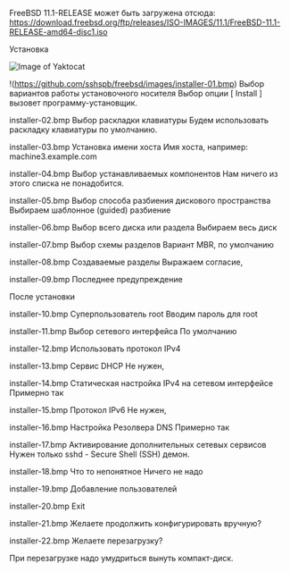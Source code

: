 FreeBSD 11.1-RELEASE может быть загружена отсюда:
https://download.freebsd.org/ftp/releases/ISO-IMAGES/11.1/FreeBSD-11.1-RELEASE-amd64-disc1.iso 

Установка

![Image of Yaktocat](https://octodex.github.com/images/yaktocat.png)

!(https://github.com/sshspb/freebsd/images/installer-01.bmp) Выбор вариантов работы установочного носителя
Выбор опции [ Install ] вызовет программу-установщик. 

installer-02.bmp Выбор раскладки клавиатуры 
Будем использовать раскладку клавиатуры по умолчанию.

installer-03.bmp Установка имени хоста
Имя хоста, например: machine3.example.com

installer-04.bmp Выбор устанавливаемых компонентов
Нам ничего из этого списка не понадобится. 

installer-05.bmp Выбор способа разбиения дискового пространства
Выбираем шаблонное (guided) разбиение

installer-06.bmp Выбор всего диска или раздела
Выбираем весь диск

installer-07.bmp Выбор схемы разделов
Вариант MBR, по умолчанию

installer-08.bmp Создаваемые разделы
Выражаем согласие, <Finish>

installer-09.bmp Последнее предупреждение
<Commit>

После установки

installer-10.bmp Cуперпользователь root
Вводим пароль для root

installer-11.bmp Выбор сетевого интерфейса
По умолчанию

installer-12.bmp Использовать протокол IPv4
<Yes>

installer-13.bmp Сервис DHCP
Не нужен, <No>

installer-14.bmp Статическая настройка IPv4 на сетевом интерфейсе
Примерно так

installer-15.bmp Протокол IPv6
Не нужен, <No>

installer-16.bmp Настройка Резолвера DNS
Примерно так

installer-17.bmp Активирование дополнительных сетевых сервисов
Нужен только sshd - Secure Shell (SSH) демон.

installer-18.bmp Что то непонятное
Ничего не надо

installer-19.bmp Добавление пользователей

installer-20.bmp Exit
<OK>

installer-21.bmp Желаете продолжить конфигурировать вручную?
<No> 

installer-22.bmp Желаете перезагрузку?
<Reboot>

При перезагрузке надо умудриться вынуть компакт-диск.
